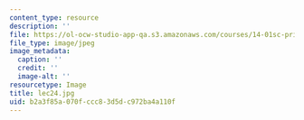 ```yaml
---
content_type: resource
description: ''
file: https://ol-ocw-studio-app-qa.s3.amazonaws.com/courses/14-01sc-principles-of-microeconomics-fall-2011/b2a3f85a070fccc83d5dc972ba4a110f_lec24.jpg
file_type: image/jpeg
image_metadata:
  caption: ''
  credit: ''
  image-alt: ''
resourcetype: Image
title: lec24.jpg
uid: b2a3f85a-070f-ccc8-3d5d-c972ba4a110f
---
```


